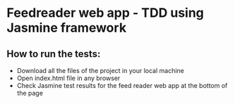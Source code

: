 # Feedreader web app - TDD using Jasmine framework

## How to run the tests:
* Download all the files of the project in your local machine
* Open index.html file in any browser
* Check Jasmine test results for the feed reader web app at the bottom of the page